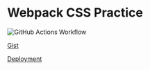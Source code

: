 # Webpack CSS Practice

![GitHub Actions Workflow](https://github.com/alexmkio/webpack-css-practice/actions/workflows/deploy.yml/badge.svg)

[Gist](https://gist.github.com/alexmkio/b7cbe2cfcc0b077a8060678c704c76a3)

[Deployment](https://alexmkio.github.io/webpack-css-practice/)